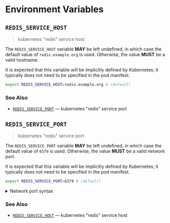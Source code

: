 # Environment Variables

## `REDIS_SERVICE_HOST`

> kubernetes "redis" service host

The `REDIS_SERVICE_HOST` variable **MAY** be left undefined, in which case the
default value of `redis.example.org` is used. Otherwise, the value **MUST** be a
valid hostname.

It is expected that this variable will be implicitly defined by Kubernetes; it
typically does not need to be specified in the pod manifest.

```bash
export REDIS_SERVICE_HOST=redis.example.org # (default)
```

### See Also

- [`REDIS_SERVICE_PORT`] — kubernetes "redis" service port

## `REDIS_SERVICE_PORT`

> kubernetes "redis" service port

The `REDIS_SERVICE_PORT` variable **MAY** be left undefined, in which case the
default value of `6379` is used. Otherwise, the value **MUST** be a valid
network port.

It is expected that this variable will be implicitly defined by Kubernetes; it
typically does not need to be specified in the pod manifest.

```bash
export REDIS_SERVICE_PORT=6379 # (default)
```

<details>
<summary>Network port syntax</summary>

Ports may be specified as a numeric value no greater than `65535`.
Alternatively, a service name can be used. Service names are resolved against
the system's service database, typically located in the `/etc/service` file on
UNIX-like systems. Standard service names are published by IANA.

</details>

### See Also

- [`REDIS_SERVICE_HOST`] — kubernetes "redis" service host

<!-- references -->

[`redis_service_host`]: #REDIS_SERVICE_HOST
[`redis_service_port`]: #REDIS_SERVICE_PORT
